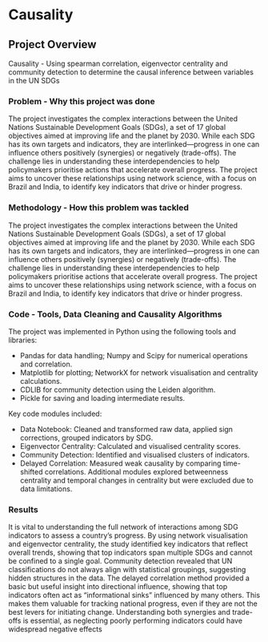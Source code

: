 # Causality

## Project Overview
Causality - Using spearman correlation, eigenvector centrality and community detection to determine the causal inference between variables in the UN SDGs

### Problem - Why this project was done
The project investigates the complex interactions between the United Nations Sustainable Development Goals (SDGs), a set of 17 global objectives aimed at improving life and the planet by 2030. While each SDG has its own targets and indicators, they are interlinked—progress in one can influence others positively (synergies) or negatively (trade-offs). The challenge lies in understanding these interdependencies to help policymakers prioritise actions that accelerate overall progress. The project aims to uncover these relationships using network science, with a focus on Brazil and India, to identify key indicators that drive or hinder progress.

### Methodology - How this problem was tackled
The project investigates the complex interactions between the United Nations Sustainable Development Goals (SDGs), a set of 17 global objectives aimed at improving life and the planet by 2030. While each SDG has its own targets and indicators, they are interlinked—progress in one can influence others positively (synergies) or negatively (trade-offs). The challenge lies in understanding these interdependencies to help policymakers prioritise actions that accelerate overall progress. The project aims to uncover these relationships using network science, with a focus on Brazil and India, to identify key indicators that drive or hinder progress.

### Code - Tools, Data Cleaning and Causality Algorithms
The project was implemented in Python using the following tools and libraries:
- Pandas for data handling; Numpy and Scipy for numerical operations and correlation.
- Matplotlib for plotting; NetworkX for network visualisation and centrality calculations.
- CDLIB for community detection using the Leiden algorithm.
- Pickle for saving and loading intermediate results.

Key code modules included:
- Data Notebook: Cleaned and transformed raw data, applied sign corrections, grouped indicators by SDG.
- Eigenvector Centrality: Calculated and visualised centrality scores.
- Community Detection: Identified and visualised clusters of indicators.
- Delayed Correlation: Measured weak causality by comparing time-shifted correlations.
Additional modules explored betweenness centrality and temporal changes in centrality but were excluded due to data limitations.


### Results
It is vital to understanding the full network of interactions among SDG indicators to assess a country’s progress. By using network visualisation and eigenvector centrality, the study identified key indicators that reflect overall trends, showing that top indicators span multiple SDGs and cannot be confined to a single goal. Community detection revealed that UN classifications do not always align with statistical groupings, suggesting hidden structures in the data. The delayed correlation method provided a basic but useful insight into directional influence, showing that top indicators often act as “informational sinks” influenced by many others. This makes them valuable for tracking national progress, even if they are not the best levers for initiating change. Understanding both synergies and trade-offs is essential, as neglecting poorly performing indicators could have widespread negative effects

